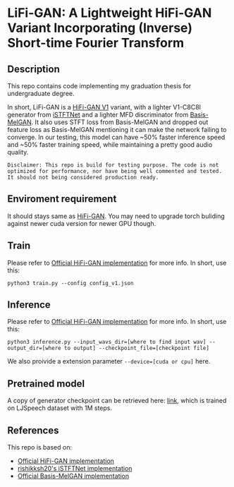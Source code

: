 # LiFi-GAN: A Lightweight HiFi-GAN Variant Incorporating (Inverse) Short-time Fourier Transform

## Description
This repo contains code implementing my graduation thesis for undergraduate degree.

In short, LiFi-GAN is a [HiFi-GAN V1](https://arxiv.org/abs/2010.05646) variant, with a lighter V1-C8C8I generator from [iSTFTNet](https://arxiv.org/abs/2203.02395) and a lighter MFD discriminator from [Basis-MelGAN](https://arxiv.org/abs/2106.13419). It also uses STFT loss from Basis-MelGAN and dropped out feature loss as Basis-MelGAN mentioning it can make the network failing to converge.
In our testing, this model can have ~50% faster inference speed and ~50% faster training speed, while maintaining a pretty good audio quality.

`Disclaimer: This repo is build for testing purpose. The code is not optimized for performance, nor have being well commented and tested. It should not being considered production ready.`

## Enviroment requirement
It should stays same as [HiFi-GAN](https://github.com/jik876/hifi-gan). You may need to upgrade torch buliding against newer cuda version for newer GPU though.

## Train
Please refer to [Official HiFi-GAN implementation](https://github.com/jik876/hifi-gan) for more info. In short, use this:
```
python3 train.py --config config_v1.json
```

## Inference
Please refer to [Official HiFi-GAN implementation](https://github.com/jik876/hifi-gan) for more info. In short, use this:
```
python3 inference.py --input_wavs_dir=[where to find input wav] --output_dir=[where to output] --checkpoint_file=[checkpoint file]
```
We also proivide a extension parameter `--device=[cuda or cpu]` here.

## Pretrained model
A copy of generator checkpoint can be retrieved here: [link](https://1drv.ms/u/s!Ar0Z7EPFmhMDn-BpY29LbhYD6p7kaQ?e=z371UM), which is trained on LJSpeech dataset with 1M steps. 

## References
This repo is based on:
- [Official HiFi-GAN implementation](https://github.com/jik876/hifi-gan)
- [rishikksh20's iSTFTNet implementation](https://github.com/rishikksh20/iSTFTNet-pytorch)
- [Official Basis-MelGAN implementation](https://github.com/xcmyz/FastVocoder)
